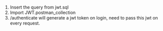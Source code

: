 1. Insert the query from jwt.sql 
2. Import JWT.postman_collection
3. /authenticate will generate a jwt token on login, need to pass this jwt on every request.
